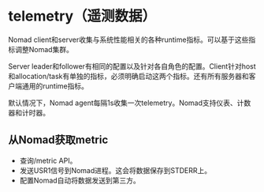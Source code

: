 # telemetry（遥测数据）

Nomad client和server收集与系统性能相关的各种runtime指标。可以基于这些指标调整Nomad集群。

Server leader和follower有相同的配置以及针对各自角色的配置。Client针对host和allocation/task有单独的指标，必须明确启动这两个指标。还有所有服务器和客户端通用的runtime指标。

默认情况下，Nomad agent每隔1s收集一次telemetry。Nomad支持仪表、计数器和计时器。

## 从Nomad获取metric
- 查询/metric API。
- 发送USR1信号到Nomad进程。这会将数据保存到STDERR上。
- 配置Nomad自动将数据发送到第三方。
